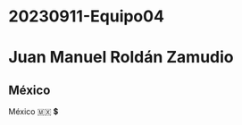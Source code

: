 # 20230911-Equipo04

# **Juan Manuel Roldán Zamudio**
## México

México :mexico: :heavy_dollar_sign:
